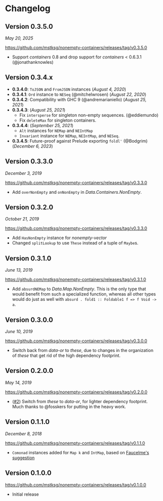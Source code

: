 Changelog
=========

Version 0.3.5.0
---------------

*May 20, 2025*

<https://github.com/mstksg/nonempty-containers/releases/tag/v0.3.5.0>

*   Support *containers* 0.8 and drop support for *containers* < 0.6.3.1
    (@jonathanknowles)

Version 0.3.4.x
---------------

* **0.3.4.0**: `ToJSON` and `FromJSON` instances (*August 4, 2020*)
* **0.3.4.1**: `Ord` instance to `NESeq` (@mitchelwrosen) (*August 22, 2020*)
* **0.3.4.2**: Compatibility with GHC 9 (@andremarianiello) (*August 25, 2021*)
* **0.3.4.3**: (*August 25, 2021*)
    * Fix `intersperse` for singleton non-empty sequences. (@eddiemundo)
    * Fix `deleteMax` for singleton containers.
* **0.3.4.4**: (*September 25, 2021*)
    * `Alt` instances for `NEMap` and `NEIntMap`
    * `Invariant` instance for `NEMap`, `NEIntMap`, and `NESeq`.
* **0.3.4.5**: Future-proof against Prelude exporting `foldl'` (@Bodgrim) (*December 6, 2023*)

Version 0.3.3.0
---------------

*December 3, 2019*

<https://github.com/mstksg/nonempty-containers/releases/tag/v0.3.3.0>

*   Add `overNonEmpty` and `onNonEmpty` in *Data.Containers.NonEmpty*.

Version 0.3.2.0
---------------

*October 21, 2019*

<https://github.com/mstksg/nonempty-containers/releases/tag/v0.3.3.0>

*   Add `HasNonEmpty` instance for *nonempty-vector*
*   Changed `splitLookup` to use `These` instead of a tuple of `Maybe`s.

Version 0.3.1.0
---------------

*June 13, 2019*

<https://github.com/mstksg/nonempty-containers/releases/tag/v0.3.1.0>

*   Add `absurdNEMap` to *Data.Map.NonEmpty*.  This is the only type that would
    benefit from such a specialized function, whereas all other types would do
    just as well with `absurd . fold1 :: Foldable1 f => f Void -> a`.

Version 0.3.0.0
---------------

*June 10, 2019*

<https://github.com/mstksg/nonempty-containers/releases/tag/v0.3.0.0>

*   Switch back from *data-or* to *these*, due to changes in the organization
    of *these* that get rid of the high dependency footprint.

Version 0.2.0.0
---------------

*May 14, 2019*

<https://github.com/mstksg/nonempty-containers/releases/tag/v0.2.0.0>

*   ([#2][]) Switch from *these* to *data-or*, for lighter dependency footprint.  Much
    thanks to @fosskers for putting in the heavy work.

[#2]: https://github.com/mstksg/nonempty-containers/pull/2

Version 0.1.1.0
---------------

*December 8, 2018*

<https://github.com/mstksg/nonempty-containers/releases/tag/v0.1.1.0>

*   `Comonad` instances added for `Map k` and `IntMap`, based on [Faucelme's
    suggestion][comonad]

[comonad]: https://www.reddit.com/r/haskell/comments/a1qjcy/nonemptycontainers_nonempty_variants_of/eat5r4h/

Version 0.1.0.0
---------------

<https://github.com/mstksg/nonempty-containers/releases/tag/v0.1.0.0>

*   Initial release
